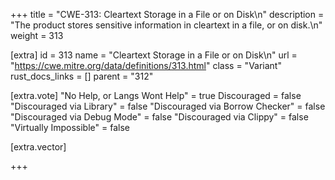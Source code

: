 +++
title = "CWE-313: Cleartext Storage in a File or on Disk\n"
description = "The product stores sensitive information in cleartext in a file, or on disk.\n"
weight = 313

[extra]
id = 313
name = "Cleartext Storage in a File or on Disk\n"
url = "https://cwe.mitre.org/data/definitions/313.html"
class = "Variant"
rust_docs_links = []
parent = "312"

[extra.vote]
"No Help, or Langs Wont Help" = true
Discouraged = false
"Discouraged via Library" = false
"Discouraged via Borrow Checker" = false
"Discouraged via Debug Mode" = false
"Discouraged via Clippy" = false
"Virtually Impossible" = false

[extra.vector]

+++